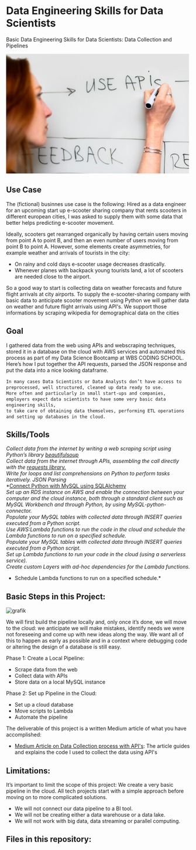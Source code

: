 # Data Engineering Skills for Data Scientists
Basic Data Engineering Skills for Data Scientists: Data Collection and Pipelines

![](picture_project.png)

## Use Case
The (fictional) businnes use case is the following: Hired as a data engineer for an upcoming start up e-scooter sharing company that rents scooters in different european cities, I was asked to supply them with some data that better helps predicting e-scooter movement.

Ideally, scooters get rearranged organically by having certain users moving from point A to point B, and then an even number of users moving from point B to point A. However, some elements create asymmetries, for example weather and arrivals of tourists in the city:
- On rainy and cold days e-scooter usage decreases drastically.
- Whenever planes with backpack young tourists land, a lot of scooters are needed close to the airport.

So a good way to start is collecting data on weather forecasts and future flight arrivals at city airports. To supply the e-scooter-sharing company with basic data to anticipate scooter movement using Python we will gather data on weather and future flight arrivals using API's. We support those informations by scraping wikipedia for demographical data on the cities

## Goal 
I gathered data from the web using APIs and webscraping techniques, stored it in a database on the cloud with AWS services and automated this process as part of my Data Science Bootcamp at WBS CODING SCHOOL. Here’s how I put together the API requests, parsed the JSON response and put the data into a nice looking dataframe.

    In many cases Data Scientists or Data Analysts don’t have access to preprocessed, well structured, cleaned up data ready to use.  
    More often and particularly in small start-ups and companies, employers expect data scientists to have some very basic data engineering skills,  
    to take care of obtaining data themselves, performing ETL operations and setting up databases in the cloud. 

## Skills/Tools
*Collect data from the internet by writing a web scraping script using Python’s library [beautifulsoup](https://beautiful-soup-4.readthedocs.io/en/latest/)*   
*Collect data from the internet through APIs, assembling the call directly with the [requests library.](https://pypi.org/project/requests/)*   
*Write for loops and list comprehensions on Python to perform tasks iteratively.*
*JSON Parsing*   
*[Connect Python with MySQL using SQLAlchemy](https://www.sqlalchemy.org/)  
*Set up an RDS instance on AWS and enable the connection between your computer and the cloud instance, both through a standard client such as MySQL Workbench and through Python, by using MySQL-python-connector.*   
*Populate your MySQL tables with collected data through INSERT queries executed from a Python script.*  
*Use AWS:Lambda functions to run the code in the cloud and schedule the Lambda functions to run on a specified schedule.*   
*Populate your MySQL tables with collected data through INSERT queries executed from a Python script.*   
*Set up Lambda functions to run your code in the cloud (using a serverless service).*   
*Create custom Layers with ad-hoc dependencies for the Lambda functions.*   
* Schedule Lambda functions to run on a specified schedule.*   

## Basic Steps in this Project: 

![grafik](https://user-images.githubusercontent.com/100354393/206842323-8d05a438-ba00-4afd-b1b4-ff32f1f15b40.png)

We will first build the pipeline locally and, only once it’s done, we will move to the cloud: we anticipate we will make mistakes, identify needs we were not foreseeing and come up with new ideas along the way. We want all of this to happen as early as possible and in a context where debugging code or altering the design of a database is still easy.

Phase 1: Create a Local Pipeline: 
- Scrape data from the web
- Collect data with APIs
- Store data on a local MySQL instance

Phase 2: Set up Pipeline in the Cloud: 
- Set up a cloud database
- Move scripts to Lambda
- Automate the pipeline 

The deliverable of this project is a written Medium article of what you have accomplished: 
- [Medium Article on Data Collection process with API's](https://medium.com/@rene.markovits/data-engineering-skills-for-data-scientists-c095e01dd82b): The article guides and explains the code I used to collect the data using API's


## Limitations: 
It’s important to limit the scope of this project: We create a very basic pipeline in the cloud. 
All tech projects start with a simple approach before moving on to more complicated solutions.
- We will not connect our data pipeline to a BI tool. 
- We will not be creating either a data warehouse or a data lake.
- We will not work with big data, data streaming or parallel computing.

## Files in this repository: 




